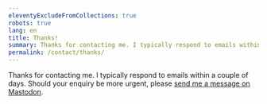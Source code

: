 ```yaml
---
eleventyExcludeFromCollections: true
robots: true
lang: en
title: Thanks!
summary: Thanks for contacting me. I typically respond to emails within a couple of days.
permalink: /contact/thanks/
---
```

Thanks for contacting me. I typically respond to emails within a couple of days. Should your enquiry be more urgent, please [send me a message on Mastodon][1].

[1]: https://indieweb.social/@mnmlivan
